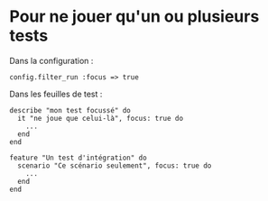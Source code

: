 # Pour ne jouer qu'un ou plusieurs tests

Dans la configuration :

    config.filter_run :focus => true

Dans les feuilles de test&nbsp;:

    describe "mon test focussé" do
      it "ne joue que celui-là", focus: true do
        ...
      end
    end
    
    feature "Un test d'intégration" do
      scenario "Ce scénario seulement", focus: true do
        ...
      end
    end